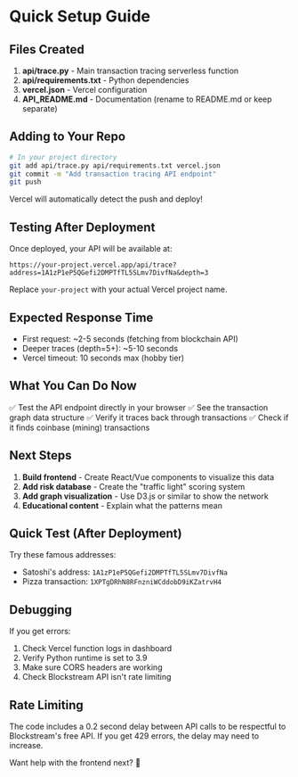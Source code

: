 # Quick Setup Guide

## Files Created

1. **api/trace.py** - Main transaction tracing serverless function
2. **api/requirements.txt** - Python dependencies
3. **vercel.json** - Vercel configuration
4. **API_README.md** - Documentation (rename to README.md or keep separate)

## Adding to Your Repo

```bash
# In your project directory
git add api/trace.py api/requirements.txt vercel.json
git commit -m "Add transaction tracing API endpoint"
git push
```

Vercel will automatically detect the push and deploy!

## Testing After Deployment

Once deployed, your API will be available at:
```
https://your-project.vercel.app/api/trace?address=1A1zP1eP5QGefi2DMPTfTL5SLmv7DivfNa&depth=3
```

Replace `your-project` with your actual Vercel project name.

## Expected Response Time

- First request: ~2-5 seconds (fetching from blockchain API)
- Deeper traces (depth=5+): ~5-10 seconds
- Vercel timeout: 10 seconds max (hobby tier)

## What You Can Do Now

✅ Test the API endpoint directly in your browser
✅ See the transaction graph data structure
✅ Verify it traces back through transactions
✅ Check if it finds coinbase (mining) transactions

## Next Steps

1. **Build frontend** - Create React/Vue components to visualize this data
2. **Add risk database** - Create the "traffic light" scoring system
3. **Add graph visualization** - Use D3.js or similar to show the network
4. **Educational content** - Explain what the patterns mean

## Quick Test (After Deployment)

Try these famous addresses:
- Satoshi's address: `1A1zP1eP5QGefi2DMPTfTL5SLmv7DivfNa`
- Pizza transaction: `1XPTgDRhN8RFnzniWCddobD9iKZatrvH4`

## Debugging

If you get errors:
1. Check Vercel function logs in dashboard
2. Verify Python runtime is set to 3.9
3. Make sure CORS headers are working
4. Check Blockstream API isn't rate limiting

## Rate Limiting

The code includes a 0.2 second delay between API calls to be respectful to Blockstream's free API. If you get 429 errors, the delay may need to increase.

Want help with the frontend next? 🎨
